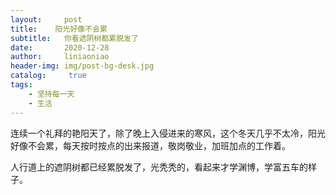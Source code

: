 ```yaml
---
layout:     post
title:    阳光好像不会累
subtitle:   你看遮阴树都累脱发了
date:       2020-12-28
author:     liniaoniao
header-img: img/post-bg-desk.jpg
catalog: 	 true
tags:
    - 坚持每一天
    - 生活
---
```


连续一个礼拜的艳阳天了，除了晚上入侵进来的寒风，这个冬天几乎不太冷，阳光好像不会累，每天按时按点的出来报道，敬岗敬业，加班加点的工作着。

人行道上的遮阴树都已经累脱发了，光秃秃的，看起来才学渊博，学富五车的样子。

